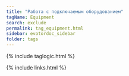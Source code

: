 ```yaml
---
title: "Работа с подключаемым оборудованием"
tagName: Equipment
search: exclude
permalink: tag_equipment.html
sidebar: evotordoc_sidebar
folder: tags
---
```

{% include taglogic.html %}

{% include links.html %}
